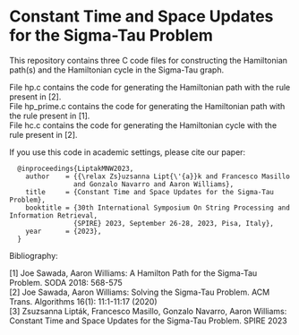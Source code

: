 # Constant Time and Space Updates for the Sigma-Tau Problem

This repository contains three C code files for constructing the Hamiltonian path(s) and the Hamiltonian cycle in the Sigma-Tau graph.

File hp.c contains the code for generating the Hamiltonian path with the rule present in [2]. \
File hp_prime.c contains the code for generating the Hamiltonian path with the rule present in [1]. \
File hc.c contains the code for generating the Hamiltonian cycle with the rule present in [2].

If you use this code in academic settings, please cite our paper:
```
  @inproceedings{LiptakMNW2023,
    author    = {{\relax Zs}uzsanna Lipt{\'{a}}k and Francesco Masillo
                and Gonzalo Navarro and Aaron Williams},
    title     = {Constant Time and Space Updates for the Sigma-Tau Problem},
    booktitle = {30th International Symposium On String Processing and Information Retrieval, 
                {SPIRE} 2023, September 26-28, 2023, Pisa, Italy},
    year      = {2023},
  }
```

Bibliography:

[1] Joe Sawada, Aaron Williams: A Hamilton Path for the Sigma-Tau Problem. SODA 2018: 568-575 \
[2] Joe Sawada, Aaron Williams: Solving the Sigma-Tau Problem. ACM Trans. Algorithms 16(1): 11:1-11:17 (2020) \
[3] Zsuzsanna Lipták, Francesco Masillo, Gonzalo Navarro, Aaron Williams: Constant Time and Space Updates for the Sigma-Tau Problem. SPIRE 2023
